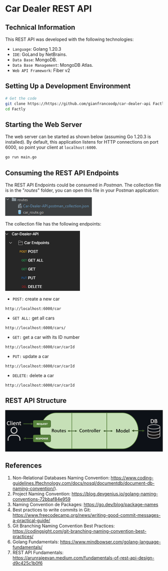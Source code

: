 # Car Dealer REST API

## Technical Information
This REST API was developed with the following technologies:
* `Language`: Golang 1.20.3
* `IDE`: GoLand by NetBrains.
* `Data Base`: MongoDB. 
* `Data Base Management`: MongoDB Atlas.
* `Web API Framework`: Fiber v2


## Setting Up a Development Environment

```bash
# Get the code
git clone https://https://github.com/gianfrancoodp/car-dealer-api Factly
cd Factly
```

## Starting the Web Server

The web server can be started as shown below (assuming Go 1.20.3 is installed). By default, this application listens for
HTTP connections on port 6000, so point your client at
`localhost:6000`.

 ```bash
 go run main.go
```

## Consuming the REST API Endpoints

The REST API Endpoints could be consumed in *Postman*. The collection file is in the "*routes*" folder, you can open this file in your Postman application:

![Postman-Collection](https://github.com/gianfrancoodp/car-dealer-api/blob/master/doc/Postman_collection.png)

The collection file has the following endpoints:

![Endpoints.png](https://github.com/gianfrancoodp/car-dealer-api/blob/master/doc/endpoints.png)

* `POST:` create a new car
```
http://localhost:6000/car
```
* `GET ALL:` get all cars
```
http://localhost:6000/cars/
```
* `GET:` get a car with its ID number
```
http://localhost:6000/car/carId
```
* `PUT:` update a car
```
http://localhost:6000/car/carId
```
* `DELETE:` delete a car
```
http://localhost:6000/car/carId
```

## REST API Structure

![rest-api-structure.png](https://github.com/gianfrancoodp/car-dealer-api/blob/master/doc/rest_api_structure.png)

## References
1. Non-Relational Databases Naming Convention: https://www.coding-guidelines.lftechnology.com/docs/nosql/documentdb/document-db-naming-convention/).
2. Project Naming Convention: https://blog.devgenius.io/golang-naming-conventions-72bbaf84e959
3. Naming Convention de Packages: https://go.dev/blog/package-names
4. Best practices to write commits in Git: https://www.freecodecamp.org/news/writing-good-commit-messages-a-practical-guide/
5. Git Branching Naming Convention Best Practices: https://codingsight.com/git-branching-naming-convention-best-practices/
6. Golang Fundamentals: https://www.mindbowser.com/golang-language-fundamentals/
7. REST API Fundamentals: https://arunrajeevan.medium.com/fundamentals-of-rest-api-design-d9c425c1b0f6
